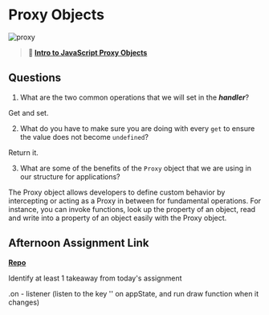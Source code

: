 # Proxy Objects

![proxy](https://bcw.blob.core.windows.net/public/img/journals/5120113092091727)

> **📖 [Intro to JavaScript Proxy Objects](https://codeworksacademy.com/fs-student-guide/resources/wk3/03-Proxies)**

## Questions

1. What are the two common operations that we will set in the ***handler***?

Get and set.

2. What do you have to make sure you are doing with every `get` to ensure the value does not become `undefined`?

Return it.

3. What are some of the benefits of the `Proxy` object that we are using in our structure for applications?

The Proxy object allows developers to define custom behavior by intercepting or acting as a Proxy in between for fundamental operations. For instance, you can invoke functions, look up the property of an object, read and write into a property of an object easily with the Proxy object. 

## Afternoon Assignment Link

**[Repo](https://anastasiiashaynyuk.github.io/Gregslist/)**

Identify at least 1 takeaway from today's assignment

.on - listener (listen to the key '' on appState, and run draw function when it changes)


